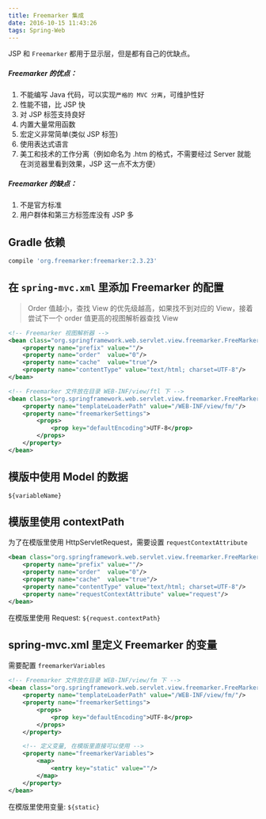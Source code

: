 ```yaml
---
title: Freemarker 集成
date: 2016-10-15 11:43:26
tags: Spring-Web
---
```

JSP 和 `Freemarker` 都用于显示层，但是都有自己的优缺点。

##### Freemarker 的优点：
1. 不能编写 Java 代码，可以实现`严格的 MVC 分离`，可维护性好
2. 性能不错，比 JSP 快
3. 对 JSP 标签支持良好
4. 内置大量常用函数
5. 宏定义非常简单(类似 JSP 标签)
6. 使用表达式语言
7. 美工和技术的工作分离（例如命名为 .htm 的格式，不需要经过 Server 就能在浏览器里看到效果，JSP 这一点不太方便）

##### Freemarker 的缺点：  
1. 不是官方标准
2. 用户群体和第三方标签库没有 JSP 多

<!--more-->

## Gradle 依赖
```groovy
compile 'org.freemarker:freemarker:2.3.23'
```

## 在 `spring-mvc.xml` 里添加 Freemarker 的配置
> Order 值越小，查找 View 的优先级越高，如果找不到对应的 View，接着尝试下一个 order 值更高的视图解析器查找 View

```xml
<!-- Freemarker 视图解析器 -->
<bean class="org.springframework.web.servlet.view.freemarker.FreeMarkerViewResolver">
    <property name="prefix" value=""/>
    <property name="order"  value="0"/>
    <property name="cache"  value="true"/>
    <property name="contentType" value="text/html; charset=UTF-8"/>
</bean>

<!-- Freemarker 文件放在目录 WEB-INF/view/ftl 下 -->
<bean class="org.springframework.web.servlet.view.freemarker.FreeMarkerConfigurer">
    <property name="templateLoaderPath" value="/WEB-INF/view/fm/"/>
    <property name="freemarkerSettings">
        <props>
            <prop key="defaultEncoding">UTF-8</prop>
        </props>
    </property>
</bean>
```

## 模版中使用 Model 的数据
`${variableName}`

## 模版里使用 contextPath
为了在模版里使用 HttpServletRequest，需要设置 `requestContextAttribute`

```xml
<bean class="org.springframework.web.servlet.view.freemarker.FreeMarkerViewResolver">
    <property name="prefix" value=""/>
    <property name="order"  value="0"/>
    <property name="cache"  value="true"/>
    <property name="contentType" value="text/html; charset=UTF-8"/>
    <property name="requestContextAttribute" value="request"/>
</bean>
```
    
在模版里使用 Request: `${request.contextPath}`

## spring-mvc.xml 里定义 Freemarker 的变量
需要配置 `freemarkerVariables`

```xml
<!-- Freemarker 文件放在目录 WEB-INF/view/fm 下 -->
<bean class="org.springframework.web.servlet.view.freemarker.FreeMarkerConfigurer">
    <property name="templateLoaderPath" value="/WEB-INF/view/fm/"/>
    <property name="freemarkerSettings">
        <props>
            <prop key="defaultEncoding">UTF-8</prop>
        </props>
    </property>

    <!-- 定义变量, 在模版里直接可以使用 -->
    <property name="freemarkerVariables">
        <map>
            <entry key="static" value=""/>
        </map>
    </property>
</bean>
```

在模版里使用变量: `${static}`

